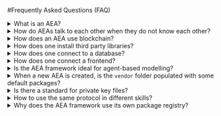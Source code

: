 #Frequently Asked Questions (FAQ)

<details><summary>What is an AEA?</summary>
AEA stands for "Autonomous Economic Agent". An AEA can represent an individual, organisation or object and looks after its owner's interests. AEAs act independently of constant user input and autonomously execute actions to achieve their prescribed goals. Their purpose is to create economic value for their owners.
</details>

<details><summary>How do AEAs talk to each other when they do not know each other?</summary>
For an Autonomous Economic Agent (AEA) to talk to other AEAs, it first needs to find them. Once it does, it should ensure that they both use the same protocol for communication, and if so, they then have to send messages to each other.
<br><br>
The AEA framework provides the necessary services to address all three problems. You can read more about the agent communication network <a href="../acn/">here</a>, protocols <a href="../core-components-1/">here</a>, and the Agent Communication Network (ACN) <a href="../acn/">here</a>.
</details>

<details><summary>How does an AEA use blockchain?</summary>
The AEA framework enables agents to interact with blockchains to settle transactions. Currently, the framework has native support for three different networks: <i>Fetch.ai</i>, <i>Ethereum</i> and <i>Cosmos</i>.
<br><br>
You can read more about the framework's integration with the different blockchains <a href="../ledger-integration/">here</a>.
</details>

<details><summary>How does one install third party libraries?</summary>
The framework supports the use of third-party libraries hosted on <a href="https://pypi.org" target="_blank">PyPI</a>. You can directly reference the external dependencies of an AEA package (e.g. skill) in its configuration file. From inside an AEA's project directory, the <code>install</code> command can be used to install all the dependencies of the AEA listed in the configuration files of any of it's packages.
</details>

<details><summary>How does one connect to a database?</summary>
You have two options to connect to a database: using the built-in storage solution or using a custom ORM (object-relational mapping) library and backend.
<br><br>
The use of the built-in storage is explained <a href="../generic-storage/">here</a>. 
</details>

<details><summary>How does one connect a frontend?</summary>
There are multiple options. The most obvious is using an HTTP server connection and creating a client that communicates with this connection. 
<br><br>
You can find a more detailed discussion <a href="../connect-a-frontend/">here</a>.
</details>

<details><summary>Is the AEA framework ideal for agent-based modelling?</summary>
The goal of agent-based modelling (ABM) is to study complex behaviour that emerges as a result of interactions between agents that express well-defined and often simple rule-based behaviour. ABM is a popular technique for studying biological and social systems. Despite some similarities between ABM and the AEA framework, the two serve fundamentally different purposes. ABMs are typically used to study pattern formation at meso and macro scale that result from local agent interactions, whereas in contrast AEAs pursue the owners economic goals. Although possible, the AEA framework offers more complexity than typically is required to address the types of questions ABM is commonly used for. 
<br><br>
You can find more details on the application areas of the AEA framework <a href="../app-areas/">here</a>.
</details>

<details><summary>When a new AEA is created, is the <code>vendor</code> folder populated with some default packages?</summary>
All AEA projects by default hold the <code>open_aea/signing:1.0.0</code> protocols. These (as all other packages installed from the registry) are placed in the <code>vendor</code> folder. 
<br><br>
You can find more details about the file structure <a href="../package-imports/">here</a>.
</details>

<details><summary>Is there a standard for private key files?</summary>
Currently, the private keys are stored in <code>.txt</code> files. This is temporary and will be improved soon.
</details>

<details><summary>How to use the same protocol in different skills?</summary>
The details of envelope/message routing by the AEA framework are discussed in <a href="../message-routing/">this guide</a>.
</details>

<details><summary>Why does the AEA framework use its own package registry?</summary>
AEA packages could be described as personalized plugins for the AEA runtime. They are not like a library - they have no direct use outside the context of the framework - and therefore are not suitable for distribution via <a href="https://pypi.org/" target="_blank">PyPI</a>.
</details>
